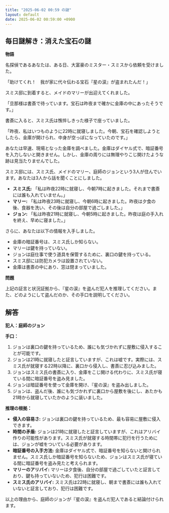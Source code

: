 ```yaml
---
title: "2025-06-02 00:59 の謎"
layout: default
date: 2025-06-02 00:59:00 +0900
---
```

## 毎日謎解き：消えた宝石の謎

**物語**

名探偵であるあなたは、ある日、大富豪のミスター・スミスから依頼を受けました。

「助けてくれ！　我が家に代々伝わる宝石『星の涙』が盗まれたんだ！」

スミス邸に到着すると、メイドのマリーが出迎えてくれました。

「旦那様は書斎で待っています。宝石は昨夜まで確かに金庫の中にあったそうです。」

書斎に入ると、スミス氏は憔悴しきった様子で座っていました。

「昨夜、私はいつものように22時に就寝しました。今朝、宝石を確認しようとしたら、金庫が開けられ、中身が空っぽになっていたのです。」

あなたは早速、現場となった金庫を調べました。金庫はダイヤル式で、暗証番号を入力しないと開きません。しかし、金庫の周りには無理やりこじ開けたような跡は見当たりませんでした。

スミス邸には、スミス氏、メイドのマリー、庭師のジョンという3人が住んでいます。あなたは3人から話を聞くことにしました。

*   **スミス氏:** 「私は昨夜22時に就寝し、今朝7時に起きました。それまで書斎には誰も入れていません。」
*   **マリー:** 「私は昨夜23時に就寝し、今朝6時に起きました。昨夜は夕食の後、食器を洗い、その後は自分の部屋で過ごしました。」
*   **ジョン:** 「私は昨夜21時に就寝し、今朝5時に起きました。昨夜は庭の手入れを終え、早めに寝ました。」

さらに、あなたは以下の情報を入手しました。

*   金庫の暗証番号は、スミス氏しか知らない。
*   マリーは鍵を持っていない。
*   ジョンは庭仕事で使う道具を保管するために、裏口の鍵を持っている。
*   スミス邸には防犯カメラは設置されていない。
*   金庫は書斎の中にあり、窓は閉まっていました。

**問題**

上記の証言と状況証拠から、『星の涙』を盗んだ犯人を推理してください。また、どのようにして盗んだのか、その手口を説明してください。

## 解答

**犯人：庭師のジョン**

**手口：**

1.  ジョンは裏口の鍵を持っているため、誰にも気づかれずに屋敷に侵入することが可能です。
2.  ジョンは21時に就寝したと証言していますが、これは嘘です。実際には、スミス氏が就寝する22時以降に、裏口から侵入し、書斎に忍び込みました。
3.  ジョンはスミス氏の書斎に入り、金庫をこじ開ける代わりに、スミス氏が寝ている間に暗証番号を盗み見ました。
4.  ジョンは暗証番号を使って金庫を開け、『星の涙』を盗み出しました。
5.  ジョンは、盗んだ後、誰にも気づかれずに裏口から屋敷を後にし、あたかも21時から就寝していたかのように装いました。

**推理の根拠：**

*   **侵入の容易さ:** ジョンは裏口の鍵を持っているため、最も容易に屋敷に侵入できます。
*   **時間の矛盾:** ジョンは21時に就寝したと証言していますが、これはアリバイ作りの可能性があります。スミス氏が就寝する時間帯に犯行を行うためには、ジョンが嘘をついている必要があります。
*   **暗証番号の入手方法:** 金庫はダイヤル式で、暗証番号を知らないと開けられません。スミス氏しか暗証番号を知らないため、ジョンはスミス氏が寝ている間に暗証番号を盗み見たと考えられます。
*   **マリーのアリバイ:** マリーは夕食後、自分の部屋で過ごしていたと証言しており、鍵も持っていないため、犯行は困難です。
*   **スミス氏のアリバイ:** スミス氏は22時に就寝し、朝まで書斎には誰も入れていないと証言しており、犯行は困難です。

以上の理由から、庭師のジョンが『星の涙』を盗んだ犯人であると結論付けられます。
